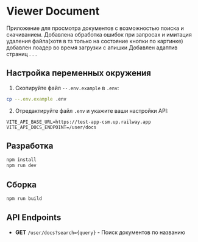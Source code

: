 # Viewer Document

Приложение для просмотра документов с возможностью поиска и скачиванием.
Добавлена обработка ошибок при запросах и имитация удаления файла(хотя в тз только на состояние кнопки по картинке)
добавлен лоадер во время загрузки с апишки
Добавлен адаптив страниц
.
.
.

## Настройка переменных окружения

1. Скопируйте файл `--.env.example` в `.env`:
```bash
cp --.env.example .env
```

2. Отредактируйте файл `.env` и укажите ваши настройки API:
```env
VITE_API_BASE_URL=https://test-app-csm.up.railway.app
VITE_API_DOCS_ENDPOINT=/user/docs
```

## Разработка

```bash
npm install
npm run dev
```

## Сборка

```bash
npm run build
```

## API Endpoints

- **GET** `/user/docs?search={query}` - Поиск документов по названию
